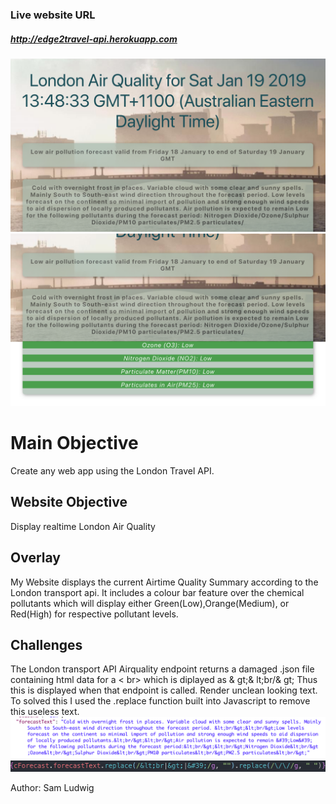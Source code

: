 ### Live website URL 

##### http://edge2travel-api.herokuapp.com

![Homepage](TAPIHS.png "Splash")![Homepage](TAPIHS1.png "Splash")
 

# Main Objective
Create any web app using the London Travel API.
## Website Objective
Display realtime London Air Quality 

## Overlay

My Website displays the current Airtime Quality Summary according to the London transport api. It includes a colour bar feature over the chemical pollutants which will display either Green(Low),Orange(Medium), or Red(High) for respective pollutant levels.

## Challenges

The London transport API Airquality endpoint returns a damaged .json file containing html data for a < br> which is diplayed as & gt;& lt;br/& gt;
 Thus this is displayed when that endpoint is called. Render unclean looking text. To solved this I used the .replace function built into Javascript to remove this useless text.
 ![API Error](/APIRE.png)
 ![API Error](/APIRE1.png)


Author: Sam Ludwig
